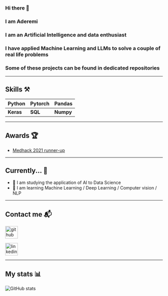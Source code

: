### Hi there 👋 
### I am Aderemi
### I am an Artificial Intelligence and data enthusiast 
### I have applied Machine Learning and LLMs to solve a couple of real life problems
### Some of these projects can be found in dedicated repositories

---

## Skills ⚒
|Python |Pytorch |Pandas |
|--- |--- |--- |
|**Keras** |**SQL** |**Numpy** |

---

## Awards 🏆
- [Medhack 2021 runner-up](https://devpost.com/software/red-detector)

---

## Currently... 🚧
- 🔭  I am studying the application of AI to Data Science 
- 🌱  I am learning Machine Learning / Deep Learning / Computer vision / NLP 

---

## Contact me 📬

[<img src='https://cdn.jsdelivr.net/npm/simple-icons@3.0.1/icons/github.svg' alt='github' height='40'>](https://github.com/AderemiF) 

[<img src='https://cdn.jsdelivr.net/npm/simple-icons@3.0.1/icons/linkedin.svg' alt='linkedin' height='40'>](https://www.linkedin.com/in/aderemi-fayoyiwa/)  

---
## My stats 📊
![GitHub stats](https://github-readme-stats.vercel.app/api?username=AderemiF&show_icons=true)  

